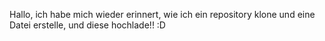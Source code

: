 Hallo, ich habe mich wieder erinnert, wie ich ein repository klone und eine Datei erstelle, und diese hochlade!! :D
